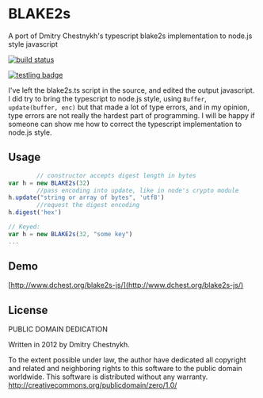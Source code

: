 # BLAKE2s

A port of Dmitry Chestnykh's typescript blake2s implementation to node.js style javascript

[![build status](https://secure.travis-ci.org/dominictarr/blake2s.png)](http://travis-ci.org/dominictarr/blake2s)

[![testling badge](https://ci.testling.com/dominictarr/blake2s.png)](https://ci.testling.com/dominictarr/blake2s)


I've left the blake2s.ts script in the source, and edited the output javascript.
I did try to bring the typescript to node.js style, using `Buffer`, `update(buffer, enc)`
but that made a lot of type errors, and in my opinion, type errors are not
really the hardest part of programming. I will be happy if someone can show
me how to correct the typescript implementation to node.js style.

## Usage

``` js
        // constructor accepts digest length in bytes
var h = new BLAKE2s(32)
        //pass encoding into update, like in node's crypto module
h.update("string or array of bytes", 'utf8')
        //request the digest encoding
h.digest('hex')

// Keyed:
var h = new BLAKE2s(32, "some key")
...
```

## Demo

[http://www.dchest.org/blake2s-js/](http://www.dchest.org/blake2s-js/)

## License

PUBLIC DOMAIN DEDICATION

Written in 2012 by Dmitry Chestnykh.

To the extent possible under law, the author have dedicated all copyright
and related and neighboring rights to this software to the public domain
worldwide. This software is distributed without any warranty.
http://creativecommons.org/publicdomain/zero/1.0/
